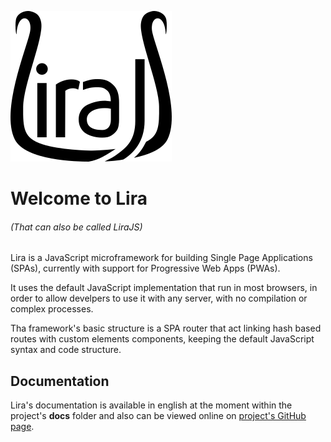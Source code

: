 ![Lira Logo](/docs/images/lira.png)

# Welcome to Lira
###### _(That can also be called LiraJS)_

Lira is a JavaScript microframework for building Single Page Applications (SPAs), currently with support for Progressive Web Apps (PWAs).

It uses the default JavaScript implementation that run in most browsers, in order to allow develpers to use it with any server, with no compilation or complex processes.

Tha framework's basic structure is a SPA router that act linking hash based routes with custom elements components, keeping the default JavaScript syntax and code structure.

## Documentation

Lira's documentation is available in english at the moment within the project's **docs** folder and also can be viewed online on [project's GitHub page](https://vinibs.github.io/lira/).
